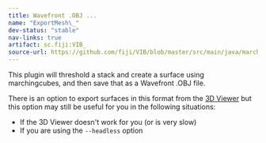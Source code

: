 ```yaml
---
title: Wavefront .OBJ ...
name: "ExportMesh\_"
dev-status: "stable"
nav-links: true
artifact: sc.fiji:VIB_
source-url: https://github.com/fiji/VIB/blob/master/src/main/java/marchingcubes/ExportMesh_.java
---
```


This plugin will threshold a stack and create a surface using marchingcubes, and then save that as a Wavefront .OBJ file.

There is an option to export surfaces in this format from the [3D Viewer](/plugins/3d-viewer) but this option may still be useful for you in the following situations:

-   If the 3D Viewer doesn't work for you (or is very slow)
-   If you are using the `--headless` option

